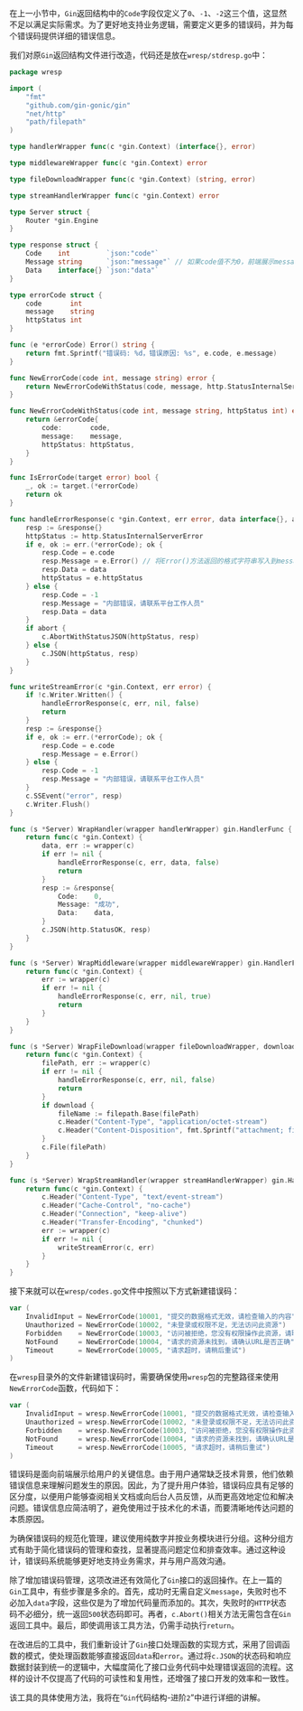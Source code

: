 在上一小节中，`Gin`返回结构中的`Code`字段仅定义了`0`、`-1`、`-2`这三个值，这显然不足以满足实际需求。为了更好地支持业务逻辑，需要定义更多的错误码，并为每个错误码提供详细的错误信息。

我们对原`Gin`返回结构文件进行改造，代码还是放在`wresp/stdresp.go`中：

```go
package wresp

import (
	"fmt"
	"github.com/gin-gonic/gin"
	"net/http"
	"path/filepath"
)

type handlerWrapper func(c *gin.Context) (interface{}, error)

type middlewareWrapper func(c *gin.Context) error

type fileDownloadWrapper func(c *gin.Context) (string, error)

type streamHandlerWrapper func(c *gin.Context) error

type Server struct {
	Router *gin.Engine
}

type response struct {
	Code    int         `json:"code"`
	Message string      `json:"message"` // 如果code值不为0，前端展示message内容给用户
	Data    interface{} `json:"data"`
}

type errorCode struct {
	code       int
	message    string
	httpStatus int
}

func (e *errorCode) Error() string {
	return fmt.Sprintf("错误码: %d，错误原因: %s", e.code, e.message)
}

func NewErrorCode(code int, message string) error {
	return NewErrorCodeWithStatus(code, message, http.StatusInternalServerError) // 默认设置HTTP状态码500
}

func NewErrorCodeWithStatus(code int, message string, httpStatus int) error {
	return &errorCode{
		code:       code,
		message:    message,
		httpStatus: httpStatus,
	}
}

func IsErrorCode(target error) bool {
	_, ok := target.(*errorCode)
	return ok
}

func handleErrorResponse(c *gin.Context, err error, data interface{}, abort bool) {
	resp := &response{}
	httpStatus := http.StatusInternalServerError
	if e, ok := err.(*errorCode); ok {
		resp.Code = e.code
		resp.Message = e.Error() // 将Error()方法返回的格式字符串写入到message
		resp.Data = data
		httpStatus = e.httpStatus
	} else {
		resp.Code = -1
		resp.Message = "内部错误，请联系平台工作人员"
		resp.Data = data
	}
	if abort {
		c.AbortWithStatusJSON(httpStatus, resp)
	} else {
		c.JSON(httpStatus, resp)
	}
}

func writeStreamError(c *gin.Context, err error) {
	if !c.Writer.Written() {
		handleErrorResponse(c, err, nil, false)
		return
	}
	resp := &response{}
	if e, ok := err.(*errorCode); ok {
		resp.Code = e.code
		resp.Message = e.Error()
	} else {
		resp.Code = -1
		resp.Message = "内部错误，请联系平台工作人员"
	}
	c.SSEvent("error", resp)
	c.Writer.Flush()
}

func (s *Server) WrapHandler(wrapper handlerWrapper) gin.HandlerFunc {
	return func(c *gin.Context) {
		data, err := wrapper(c)
		if err != nil {
			handleErrorResponse(c, err, data, false)
			return
		}
		resp := &response{
			Code:    0,
			Message: "成功",
			Data:    data,
		}
		c.JSON(http.StatusOK, resp)
	}
}

func (s *Server) WrapMiddleware(wrapper middlewareWrapper) gin.HandlerFunc {
	return func(c *gin.Context) {
		err := wrapper(c)
		if err != nil {
			handleErrorResponse(c, err, nil, true)
			return
		}
	}
}

func (s *Server) WrapFileDownload(wrapper fileDownloadWrapper, download bool) gin.HandlerFunc {
	return func(c *gin.Context) {
		filePath, err := wrapper(c)
		if err != nil {
			handleErrorResponse(c, err, nil, false)
			return
		}
		if download {
			fileName := filepath.Base(filePath)
			c.Header("Content-Type", "application/octet-stream")
			c.Header("Content-Disposition", fmt.Sprintf("attachment; fileName=%s", fileName))
		}
		c.File(filePath)
	}
}

func (s *Server) WrapStreamHandler(wrapper streamHandlerWrapper) gin.HandlerFunc {
	return func(c *gin.Context) {
		c.Header("Content-Type", "text/event-stream")
		c.Header("Cache-Control", "no-cache")
		c.Header("Connection", "keep-alive")
		c.Header("Transfer-Encoding", "chunked")
		err := wrapper(c)
		if err != nil {
			writeStreamError(c, err)
		}
	}
}
```

接下来就可以在`wresp/codes.go`文件中按照以下方式新建错误码：

```go
var (
    InvalidInput = NewErrorCode(10001, "提交的数据格式无效，请检查输入的内容")
    Unauthorized = NewErrorCode(10002, "未登录或权限不足，无法访问此资源")
    Forbidden    = NewErrorCode(10003, "访问被拒绝，您没有权限操作此资源，请联系管理员")
    NotFound     = NewErrorCode(10004, "请求的资源未找到，请确认URL是否正确")
    Timeout      = NewErrorCode(10005, "请求超时，请稍后重试")
)
```

在`wresp`目录外的文件新建错误码时，需要确保使用`wresp`包的完整路径来使用`NewErrorCode`函数，代码如下：

```go
var (
	InvalidInput = wresp.NewErrorCode(10001, "提交的数据格式无效，请检查输入的内容")
	Unauthorized = wresp.NewErrorCode(10002, "未登录或权限不足，无法访问此资源")
	Forbidden    = wresp.NewErrorCode(10003, "访问被拒绝，您没有权限操作此资源，请联系管理员")
	NotFound     = wresp.NewErrorCode(10004, "请求的资源未找到，请确认URL是否正确")
	Timeout      = wresp.NewErrorCode(10005, "请求超时，请稍后重试")
)
```

错误码是面向前端展示给用户的关键信息。由于用户通常缺乏技术背景，他们依赖错误信息来理解问题发生的原因。因此，为了提升用户体验，错误码应具有足够的区分度，以便用户能够查阅相关文档或向后台人员反馈，从而更高效地定位和解决问题。错误信息应简洁明了，避免使用过于技术化的术语，而要清晰地传达问题的本质原因。

为确保错误码的规范化管理，建议使用纯数字并按业务模块进行分组。这种分组方式有助于简化错误码的管理和查找，显著提高问题定位和排查效率。通过这种设计，错误码系统能够更好地支持业务需求，并与用户高效沟通。

除了增加错误码管理，这项改进还有效简化了`Gin`接口的返回操作。在上一篇的`Gin`工具中，有些步骤是多余的。首先，成功时无需自定义`message`，失败时也不必加入`data`字段，这些仅是为了增加代码量而添加的。其次，失败时的`HTTP`状态码不必细分，统一返回`500`状态码即可。再者，`c.Abort()`相关方法无需包含在`Gin`返回工具中。最后，即使调用该工具方法，仍需手动执行`return`。

在改进后的工具中，我们重新设计了`Gin`接口处理函数的实现方式，采用了回调函数的模式，使处理函数能够直接返回`data`和`error`。通过将`c.JSON`的状态码和响应数据封装到统一的逻辑中，大幅度简化了接口业务代码中处理错误返回的流程。这样的设计不仅提高了代码的可读性和复用性，还增强了接口开发的效率和一致性。

该工具的具体使用方法，我将在“`Gin`代码结构-进阶`2`”中进行详细的讲解。
